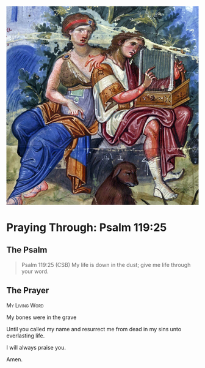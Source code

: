 <img class="intro-right" src="art-paris-psalter.jpg">

<style>
  li {list-style-type: none;}
  p + ul {
    margin-top: -18px;
}
</style>

# Praying Through: Psalm 119:25

## The Psalm

>Psalm 119:25 (CSB) My life is down in the dust; give me life through your word.

## The Prayer

<div style="font-variant: small-caps;">
My Living Word
</div>

My bones were in the grave

Until you called my name
  and resurrect me
  from dead in my sins
  unto everlasting life.

I will always praise you.

Amen.
